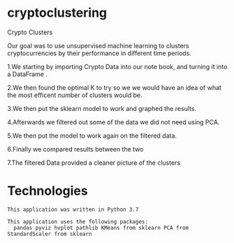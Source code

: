 # cryptoclustering

Crypto Clusters

Our goal was to use unsupervised machine learning to clusters cryptocurrencies by their performance in different time periods.

  1.We starting by importing Crypto Data into our note book, and turning it into a DataFrame .

  2.We then found the optimal K to try so we we would have an idea of what the most efficent number of clusters would be.

  3.We then put the sklearn model to work and graphed the results.

  4.Afterwards we filtered out some of the data we did not need using PCA.

  5.We then put the model to work again on the filtered data.

  6.Finally we compared results between the two

  7.The filtered Data provided a cleaner picture of the clusters

  # Technologies

    This application was written in Python 3.7

    This application uses the following packages:
      pandas pyviz hvplot pathlib KMeans from sklearn PCA from StandardScaler from sklearn

     

